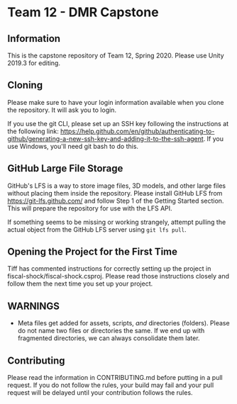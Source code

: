 # Team 12 - DMR Capstone

## Information
This is the capstone repository of Team 12, Spring 2020. Please use Unity 2019.3 for editing.

## Cloning
Please make sure to have your login information available when you clone the repository. It will ask you to login.

If you use the git CLI, please set up an SSH key following the instructions at the following link:
https://help.github.com/en/github/authenticating-to-github/generating-a-new-ssh-key-and-adding-it-to-the-ssh-agent. If you use Windows, you'll need git bash to do this.

## GitHub Large File Storage
GitHub's LFS is a way to store image files, 3D models, and other large files without placing them inside the repository. Please install GitHub LFS from https://git-lfs.github.com/ and follow Step 1 of the Getting Started section. This will prepare the repository for use with the LFS API.

If something seems to be missing or working strangely, attempt pulling the actual object from the GitHub LFS server using `git lfs pull`.

## Opening the Project for the First Time
Tiff has commented instructions for correctly setting up the project in fiscal-shock/fiscal-shock.csproj. Please read those instructions closely and follow them the next time you set up your project.

## WARNINGS
- Meta files get added for assets, scripts, *and* directories (folders). Please do not name two files or directories the same. If we end up with fragmented directories, we can always consolidate them later.

## Contributing
Please read the information in CONTRIBUTING.md before putting in a pull request. If you do not follow the rules, your build may fail and your pull request will be delayed until your contribution follows the rules.
